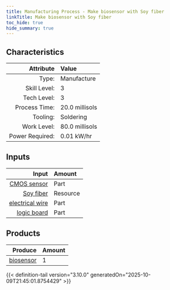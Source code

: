 ```yaml
---
title: Manufacturing Process - Make biosensor with Soy fiber
linkTitle: Make biosensor with Soy fiber
toc_hide: true
hide_summary: true
---
```

<!-- This is generated by the MarsSim HelpGenertor, do not edit. -->


## Characteristics

| Attribute      | Value |
|--------:|:------|
|Type:|Manufacture|
|Skill Level:|3|
|Tech Level:|3|
|Process Time:|20.0 millisols|
|Tooling:|Soldering|
|Work Level:|80.0 millisols|
|Power Required:|0.01 kW/hr|

## Inputs

| Input      | Amount |
|--------:|:------|
|[CMOS sensor](/docs/definitions/part/cmos-sensor)|Part|1|
|[Soy fiber](/docs/definitions/resource/soy-fiber)|Resource|0.05 kg|
|[electrical wire](/docs/definitions/part/electrical-wire)|Part|3|
|[logic board](/docs/definitions/part/logic-board)|Part|1|

## Products


| Produce      | Amount |
|--------:|:------|
|[biosensor](/docs/definitions/part/biosensor)|1|



{{< definition-tail version="3.10.0" generatedOn="2025-10-09T21:45:01.8754429" >}}



